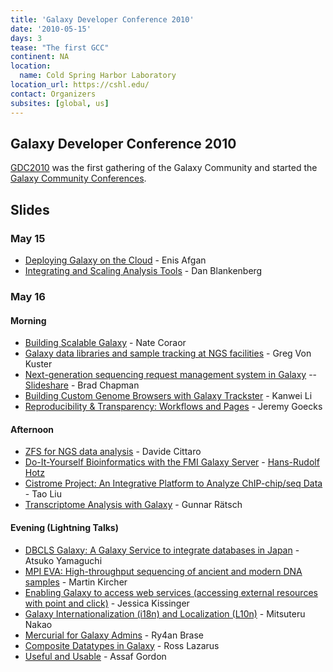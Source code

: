 ```yaml
---
title: 'Galaxy Developer Conference 2010'
date: '2010-05-15'
days: 3
tease: "The first GCC"
continent: NA
location:
  name: Cold Spring Harbor Laboratory
location_url: https://cshl.edu/
contact: Organizers
subsites: [global, us]
---
```


## Galaxy Developer Conference 2010

[GDC2010](https://galaxyproject.org/dev2010/) was the first gathering of the Galaxy Community and started the [Galaxy Community Conferences](/gcc/).

## Slides

### May 15

* [Deploying Galaxy on the Cloud](http://bitbucket.org/galaxy/galaxy-central/wiki/DevConf2010/galaxy_devconf_2010_cloud.pdf) - Enis Afgan
* [Integrating and Scaling Analysis Tools](http://bitbucket.org/galaxy/galaxy-central/wiki/DevConf2010/galaxy_devconf_2010_integrating_scaling_tools.pdf) - Dan Blankenberg

### May 16

#### Morning

* [Building Scalable Galaxy](https://depot.galaxyproject.org/hub/attachments/events/gdc2010/GDC2010_building_scalable.pdf) - Nate Coraor
* [Galaxy data libraries and sample tracking at NGS facilities](https://depot.galaxyproject.org/hub/attachments/events/gdc2010/GDC2010_data_libraries_sample_tracking.pdf) - Greg Von Kuster
* [Next-generation sequencing request management system in Galaxy](https://depot.galaxyproject.org/hub/attachments/events/gdc2010/GDC2010_nglims.pdf) -- [Slideshare](http://www.slideshare.net/chapmanb/nextgeneration-sequencing-request-management-system-in-galaxy) - Brad Chapman
* [Building Custom Genome Browsers with Galaxy Trackster](https://depot.galaxyproject.org/hub/attachments/events/gdc2010/GDC2010_trackster.pdf) - Kanwei Li
* [Reproducibility & Transparency: Workflows and Pages](https://depot.galaxyproject.org/hub/attachments/events/gdc2010/GDC2010_reproducibility_transparency.pdf) - Jeremy Goecks

#### Afternoon

* [ZFS for NGS data analysis](https://depot.galaxyproject.org/hub/attachments/events/gdc2010/GDC2010_ZFS-for_NGS_Analysis.pdf) - Davide Cittaro
* [Do-It-Yourself Bioinformatics with the FMI Galaxy Server](https://depot.galaxyproject.org/hub/attachments/events/gdc2010/GDC2010DIY_Bioinf_FMI.pdf) - [Hans-Rudolf Hotz](/people/hansrudolf-hotz/)
* [Cistrome Project: An Integrative Platform to Analyze ChIP-chip/seq Data](https://depot.galaxyproject.org/hub/attachments/events/gdc2010/GDC2010_Cistrome.pdf) - Tao Liu
* [Transcriptome Analysis with Galaxy](https://depot.galaxyproject.org/hub/attachments/events/gdc2010/Transcriptome_Analysis_with_Galaxy.pdf) - Gunnar Rätsch

#### Evening (Lightning Talks)

* [DBCLS Galaxy: A Galaxy Service to integrate databases in Japan](https://depot.galaxyproject.org/hub/attachments/events/gdc2010/GDC2010_lightning_DBCLS.pdf) - Atsuko Yamaguchi
* [MPI EVA: High-throughput sequencing of ancient and modern DNA samples](https://depot.galaxyproject.org/hub/attachments/events/gdc2010/GDC2010_lightning_MPI_EVA.pdf) - Martin Kircher
* [Enabling Galaxy to access web services (accessing external resources with point and click)](https://depot.galaxyproject.org/hub/attachments/events/gdc2010/GDC2010_lightning_Enabling_Galaxy_to_Access_Web_Services.pdf) - Jessica Kissinger
* [Galaxy Internationalization (i18n) and Localization (L10n)](https://depot.galaxyproject.org/hub/attachments/events/gdc2010/GDC2010_lightning_Internationalization_and_Localization.pdf) - Mitsuteru Nakao
* [Mercurial for Galaxy Admins](https://depot.galaxyproject.org/hub/attachments/events/gdc2010/GDC2010_lightning_Mercurial_for_Galaxy_Admins.pdf) - Ry4an Brase
* [Composite Datatypes in Galaxy](https://depot.galaxyproject.org/hub/attachments/events/gdc2010/GDC2010_lightning_CompositeDatatypes.pdf) - Ross Lazarus
* [Useful and Usable](https://depot.galaxyproject.org/hub/attachments/events/gdc2010/GDC2010_lightning_Useful_and_Usable.pdf) - Assaf Gordon
